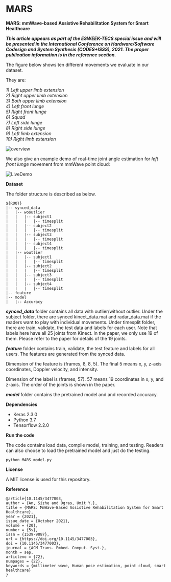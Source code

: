 # MARS
**MARS: mmWave-based Assistive Rehabilitation System for Smart Healthcare**

_**This article appears as part of the ESWEEK-TECS special issue and will be presented in the International Conference on Hardware/Software Codesign and System Synthesis (CODES+ISSS), 2021. The proper publication information is in the reference section.**_

The figure below shows ten different movements we evaluate in our dataset.

They are:

_1) Left upper limb extension_  
_2) Right upper limb extension_  
_3) Both upper limb extension_  
_4) Left front lunge_  
_5) Right front lunge_  
_6) Squad_  
_7) Left side lunge_  
_8) Right side lunge_  
_9) Left limb extension_  
_10) Right limb extension_  

![overview](https://user-images.githubusercontent.com/82195094/114236867-dfb76d00-9947-11eb-90d5-130926828cbf.gif)

We also give an example demo of real-time joint angle estimation for _left front lunge_ movement from mmWave point cloud:

![LiveDemo](https://user-images.githubusercontent.com/82195094/115935697-5cbf0800-a459-11eb-9079-63a2c0b4dd34.gif)

**Dataset**

The folder structure is described as below.

```
${ROOT}
|-- synced_data
|   |-- wooutlier
|   |   |-- subject1
|   |   |   |-- timesplit
|   |   |-- subject2
|   |   |   |-- timesplit
|   |   |-- subject3
|   |   |   |-- timesplit
|   |   |-- subject4
|   |   |   |-- timesplit
|   |-- woutlier
|   |   |-- subject1
|   |   |   |-- timesplit
|   |   |-- subject2
|   |   |   |-- timesplit
|   |   |-- subject3
|   |   |   |-- timesplit
|   |   |-- subject4
|   |   |   |-- timesplit
|-- feature
|-- model
|   |-- Accuracy
```

**_synced_data_** folder contains all data with outlier/without outlier. Under the subject folder, there are synced kinect_data.mat and radar_data.mat if the readers want to play with individual movements. Under timesplit folder, there are train, validate, the test data and labels for each user. Note that labels here have all 25 joints from Kinect. In the paper, we only use 19 of them. Please refer to the paper for details of the 19 joints.

**_feature_** folder contains train, validate, the test feature and labels for all users. The features are generated from the synced data.

Dimension of the feature is (frames, 8, 8, 5). The final 5 means x, y, z-axis coordinates, Doppler velocity, and intensity.

Dimension of the label is (frames, 57). 57 means 19 coordinates in x, y, and z-axis. The order of the joints is shown in the paper.

**_model_** folder contains the pretrained model and and recorded accuracy.

**Dependencies**

- Keras 2.3.0
- Python 3.7
- Tensorflow 2.2.0


**Run the code**

The code contains load data, compile model, training, and testing. Readers can also choose to load the pretrained model and just do the testing.
```
python MARS_model.py
```
**License**

A MIT license is used for this repository. 

**Reference**
```
@article{10.1145/3477003,
author = {An, Sizhe and Ogras, Umit Y.},
title = {MARS: MmWave-Based Assistive Rehabilitation System for Smart Healthcare},
year = {2021},
issue_date = {October 2021},
volume = {20},
number = {5s},
issn = {1539-9087},
url = {https://doi.org/10.1145/3477003},
doi = {10.1145/3477003},
journal = {ACM Trans. Embed. Comput. Syst.},
month = sep,
articleno = {72},
numpages = {22},
keywords = {millimeter wave, Human pose estimation, point cloud, smart healthcare}
}


```
